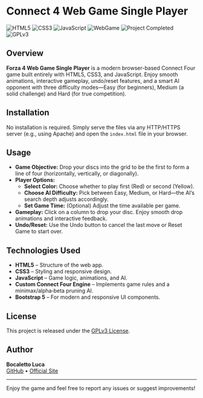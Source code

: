 # Connect 4 Web Game Single Player

![HTML5](https://img.shields.io/badge/HTML5-E34F26?logo=html5&style=for-the-badge)
![CSS3](https://img.shields.io/badge/CSS3-1572B6?logo=css3&style=for-the-badge)
![JavaScript](https://img.shields.io/badge/JavaScript-F7DF1E?logo=javascript&style=for-the-badge)
![WebGame](https://img.shields.io/badge/WebGame-Connect4-blue?style=for-the-badge)
![Project Completed](https://img.shields.io/badge/Project-Completed-green?style=for-the-badge)
![GPLv3](https://img.shields.io/badge/License-GPLv3-blue?style=for-the-badge)

## Overview

**Forza 4 Web Game Single Player** is a modern browser-based Connect Four game built entirely with HTML5, CSS3, and JavaScript. Enjoy smooth animations, interactive gameplay, undo/reset features, and a smart AI opponent with three difficulty modes—Easy (for beginners), Medium (a solid challenge) and Hard (for true competition).

## Installation

No installation is required. Simply serve the files via any HTTP/HTTPS server (e.g., using Apache) and open the `index.html` file in your browser.

## Usage

- **Game Objective:** Drop your discs into the grid to be the first to form a line of four (horizontally, vertically, or diagonally).
- **Player Options:**  
  - **Select Color:** Choose whether to play first (Red) or second (Yellow).  
  - **Choose AI Difficulty:** Pick between Easy, Medium, or Hard—the AI’s search depth adjusts accordingly.
  - **Set Game Time:** (Optional) Adjust the time available per game.
- **Gameplay:** Click on a column to drop your disc. Enjoy smooth drop animations and interactive feedback.
- **Undo/Reset:** Use the Undo button to cancel the last move or Reset Game to start over.

## Technologies Used

- **HTML5** – Structure of the web app.
- **CSS3** – Styling and responsive design.
- **JavaScript** – Game logic, animations, and AI.
- **Custom Connect Four Engine** – Implements game rules and a minimax/alpha‑beta pruning AI.
- **Bootstrap 5** – For modern and responsive UI components.

## License

This project is released under the [GPLv3 License](https://www.gnu.org/licenses/gpl-3.0.en.html).

## Author

**Bocaletto Luca**  
[GitHub](https://bocaletto-luca.github.io) • [Official Site](https://bocalettoluca.altervista.org)

---

Enjoy the game and feel free to report any issues or suggest improvements!

